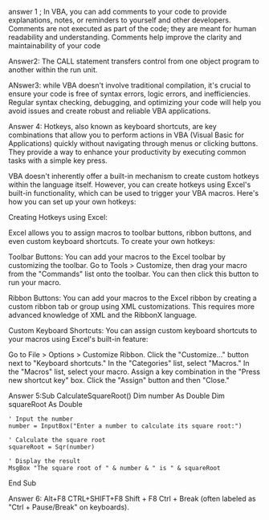 answer 1 ; In VBA, you can add comments to your code to provide explanations, notes, or reminders to yourself and other developers. Comments are not executed as part of the code; they are meant for human readability and understanding. Comments help improve the clarity and maintainability of your code

Answer2: The CALL statement transfers control from one object program to another within the run unit.

ANswer3: while VBA doesn't involve traditional compilation, it's crucial to ensure your code is free of syntax errors, logic errors, and inefficiencies. Regular syntax checking, debugging, and optimizing your code will help you avoid issues and create robust and reliable VBA applications.

Answer 4: Hotkeys, also known as keyboard shortcuts, are key combinations that allow you to perform actions in VBA (Visual Basic for Applications) quickly without navigating through menus or clicking buttons. They provide a way to enhance your productivity by executing common tasks with a simple key press.

VBA doesn't inherently offer a built-in mechanism to create custom hotkeys within the language itself. However, you can create hotkeys using Excel's built-in functionality, which can be used to trigger your VBA macros. Here's how you can set up your own hotkeys:

Creating Hotkeys using Excel:

Excel allows you to assign macros to toolbar buttons, ribbon buttons, and even custom keyboard shortcuts. To create your own hotkeys:

Toolbar Buttons: You can add your macros to the Excel toolbar by customizing the toolbar. Go to Tools > Customize, then drag your macro from the "Commands" list onto the toolbar. You can then click this button to run your macro.

Ribbon Buttons: You can add your macros to the Excel ribbon by creating a custom ribbon tab or group using XML customizations. This requires more advanced knowledge of XML and the RibbonX language.

Custom Keyboard Shortcuts: You can assign custom keyboard shortcuts to your macros using Excel's built-in feature:

Go to File > Options > Customize Ribbon.
Click the "Customize..." button next to "Keyboard shortcuts."
In the "Categories" list, select "Macros."
In the "Macros" list, select your macro.
Assign a key combination in the "Press new shortcut key" box.
Click the "Assign" button and then "Close."


Answer 5:Sub CalculateSquareRoot()
    Dim number As Double
    Dim squareRoot As Double

    ' Input the number
    number = InputBox("Enter a number to calculate its square root:")

    ' Calculate the square root
    squareRoot = Sqr(number)

    ' Display the result
    MsgBox "The square root of " & number & " is " & squareRoot
End Sub


Answer 6: Alt+F8
CTRL+SHIFT+F8
Shift + F8
Ctrl + Break (often labeled as "Ctrl + Pause/Break" on keyboards).
